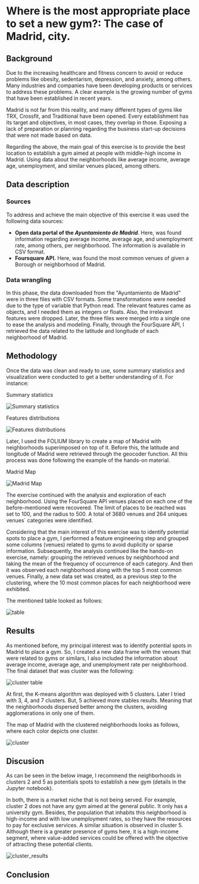 # Where is the most appropriate place to set a new gym?: The case of Madrid, city.

## Background 

Due to the increasing healthcare and fitness concern to avoid or reduce problems like obesity, sedentarism, depression, and anxiety, among others. Many industries and companies have been developing products or services to address these problems. A clear example is the growing number of gyms that have been established in recent years. 

Madrid is not far from this reality, and many different types of gyms like TRX, Crossfit, and Traditional have been opened. Every establishment has its target and objectives, in most cases, they overlap in those. Exposing a lack of preparation or planning regarding the business start-up decisions that were not made based on data.

Regarding the above, the main goal of this exercise is to provide the best location to establish a gym aimed at people with middle-high income in Madrid. Using data about the neighborhoods like average income, average age, unemployment, and similar venues placed, among others. 

## Data description

### Sources

To address and achieve the main objective of this exercise it was used the following data sources:

- **Open data portal of the _Ayuntamiento de Madrid_**. Here, was found information regarding average income, average age, and unemployment rate, among others, per neighborhood. The information is available in CSV format. 
- **Foursquare API.** Here, was found the most common venues of given a Borough or neighborhood of Madrid.  

### Data wrangling

In this phase, the data downloaded from the "Ayuntamiento de Madrid" were in three files with CSV formats. Some transformations were needed due to the type of variable that Python read. The relevant features came as objects, and I needed them as integers or floats. Also, the irrelevant features were dropped. Later, the three files were merged into a single one to ease the analysis and modeling. Finally, through the FourSquare API, I retrieved the data related to the latitude and longitude of each neighborhood of Madrid. 

## Methodology

Once the data was clean and ready to use, some summary statistics and visualization were conducted to get a better understanding of it. For instance:

Summary statistics

![Summary statistics](https://github.com/LuisEduardoAngulo/Coursera_Capstone/blob/main/Exercise%202%20-%20Location%20in%20Madrid/Images/estad%C3%ADsticas.png) 

Features distributions

![Features distributions](https://github.com/LuisEduardoAngulo/Coursera_Capstone/blob/main/Exercise%202%20-%20Location%20in%20Madrid/Images/distribuciones.png) 

Later, I used the FOLIUM library to create a map of Madrid with neighborhoods superimposed on top of it. Before this, the latitude and longitude of Madrid were retrieved through the geocoder function. All this process was done following the example of the hands-on material.

Madrid Map

![Madrid Map](https://github.com/LuisEduardoAngulo/Coursera_Capstone/blob/main/Exercise%202%20-%20Location%20in%20Madrid/Images/Madrid.png) 

The exercise continued with the analysis and exploration of each neighborhood. Using the FourSquare API venues placed on each one of the before-mentioned were recovered. The limit of places to be reached was set to 100, and the radius to 500. A total of 3680 venues and 264 uniques venues´ categories were identified.

Considering that the main interest of this exercise was to identify potential spots to place a gym, I performed a feature engineering step and grouped some columns (venues) related to gyms to avoid duplicity or sparse information. Subsequently, the analysis continued like the hands-on exercise, namely: grouping the retrieved venues by neighborhood and taking the mean of the frequency of occurrence of each category. And then it was observed each neighborhood along with the top 5 most common venues. Finally, a new data set was created, as a previous step to the clustering, where the 10 most common places for each neighborhood were exhibited.

The mentioned table looked as follows:

![table](https://github.com/LuisEduardoAngulo/Coursera_Capstone/blob/main/Exercise%202%20-%20Location%20in%20Madrid/Images/tabla.png) 

## Results

As mentioned before, my principal interest was to identify potential spots in Madrid to place a gym. So, I created a new data frame with the venues that were related to gyms or similars, I also included the information about average income, average age, and unemployment rate per neighborhood. The final dataset that was cluster was the following:

![cluster table](https://github.com/LuisEduardoAngulo/Coursera_Capstone/blob/main/Exercise%202%20-%20Location%20in%20Madrid/Images/cluster_table.png) 

At first, the K-means algorithm was deployed with 5 clusters. Later I tried with 3, 4, and 7 clusters. But, 5 achieved more stables results. Meaning that the neighborhoods dispersed better among the clusters, avoiding agglomerations in only one of them. 

The map of Madrid with the clustered neighborhoods looks as follows, where each color depicts one cluster.

![cluster](https://github.com/LuisEduardoAngulo/Coursera_Capstone/blob/main/Exercise%202%20-%20Location%20in%20Madrid/Images/cluster.png)

## Discusion

As can be seen in the below image, I recommend the neighborhoods in clusters 2 and 5 as potentials spots to establish a new gym (details in the Jupyter notebook). 

In both, there is a market niche that is not being served. For example, cluster 2 does not have any gym aimed at the general public. It only has a university gym. Besides, the population that inhabits this neighborhood is high-income and with low unemployment rates, so they have the resources to pay for exclusive services. A similar situation is observed in cluster 5. Although there is a greater presence of gyms here, it is a high-income segment, where value-added services could be offered with the objective of attracting these potential clients.

![cluster_results](https://github.com/LuisEduardoAngulo/Coursera_Capstone/blob/main/Exercise%202%20-%20Location%20in%20Madrid/Images/resultados.png)

## Conclusion


